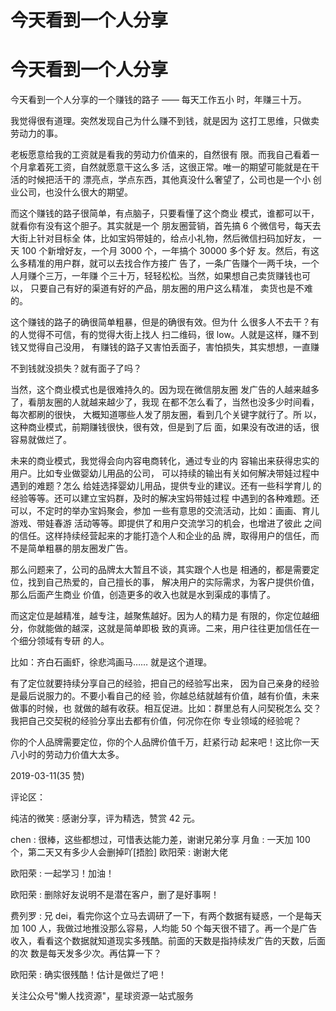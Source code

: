 # 今天看到一个人分享

# 今天看到一个人分享

今天看到一个人分享的一个赚钱的路子 —— 每天工作五小 时，年赚三十万。

我觉得很有道理。突然发现自己为什么赚不到钱，就是因为 这打工思维，只做卖劳动力的事。

老板愿意给我的工资就是看我的劳动力价值来的，自然很有 限。而我自己看着一个月拿着死工资，自然就愿意干这么多 活，这很正常。唯一的期望可能就是在干活的时候把活干的 漂亮点，学点东西，其他真没什么奢望了，公司也是一个小 创业公司，也没什么很大的期望。

而这个赚钱的路子很简单，有点脑子，只要看懂了这个商业 模式，谁都可以干，就看你有没有这个胆子。其实就是一个 朋友圈营销，首先搞 6 个微信号，每天去大街上针对目标全 体，比如宝妈带娃的，给点小礼物，然后微信扫码加好友， 一天 100 个新增好友，一个月 3000 个，一年搞个 30000 多个好 友。然后，有这么多精准的用户群，就可以去找合作方接广 告了，一条广告赚个一两千块，一个人月赚个三万，一年赚 个三十万，轻轻松松。当然，如果想自己卖货赚钱也可以， 只要自己有好的渠道有好的产品，朋友圈的用户这么精准， 卖货也是不难的。

这个赚钱的路子的确很简单粗暴，但是的确很有效。但为什 么很多人不去干？有的人觉得不可信，有的觉得大街上找人 扫二维码，很 low。人就是这样，赚不到钱又觉得自己没用， 有赚钱的路子又害怕丢面子，害怕损失，其实想想，一直赚

不到钱就没损失？就有面子了吗？

当然，这个商业模式也是很难持久的。因为现在微信朋友圈 发广告的人越来越多了，看朋友圈的人就越来越少了，我现 在都不怎么看了，当然也没多少时间看，每次都刷的很快， 大概知道哪些人发了朋友圈，看到几个关键字就行了。所 以，这种商业模式，前期赚钱很快，很有效，但是到了后 面，如果没有改进的话，很容易就做烂了。

未来的商业模式，我觉得会向内容电商转化，通过专业的内 容输出来获得忠实的用户。比如专业做婴幼儿用品的公司， 可以持续的输出有关如何解决带娃过程中遇到的难题？怎么 给娃选择婴幼儿用品，提供专业的建议。还有一些科学育儿 的经验等等。还可以建立宝妈群，及时的解决宝妈带娃过程 中遇到的各种难题。还可以，不定时的举办宝妈聚会，参加 一些有意思的交流活动，比如：画画、育儿游戏、带娃春游 活动等等。即提供了和用户交流学习的机会，也增进了彼此 之间的信任。这样持续经营起来的才能打造个人和企业的品 牌，取得用户的信任，而不是简单粗暴的朋友圈发广告。

那么问题来了，公司的品牌太大暂且不谈，其实跟个人也是 相通的，都是需要定位，找到自己热爱的，自己擅长的事， 解决用户的实际需求，为客户提供价值，那么后面产生商业 价值，创造更多的收入也就是水到渠成的事情了。

而这定位是越精准，越专注，越聚焦越好。因为人的精力是 有限的，你定位越细分，你就能做的越深，这就是简单即极 致的真谛。二来，用户往往更加信任在一个细分领域有专研 的人。

比如：齐白石画虾，徐悲鸿画马…… 就是这个道理。

有了定位就要持续分享自己的经验，把自己的经验写出来， 因为自己亲身的经验是最后说服力的。不要小看自己的经 验，你越总结就越有价值，越有价值，未来做事的时候，也 就做的越有收获。相互促进。比如：群里总有人问契税怎么 交？我把自己交契税的经验分享出去都有价值，何况你在你 专业领域的经验呢？

你的个人品牌需要定位，你的个人品牌价值千万，赶紧行动 起来吧！这比你一天八小时的劳动力价值大太多。

2019-03-11(35 赞)

评论区：

纯洁的微笑 : 感谢分享，评为精选，赞赏 42 元。

chen : 很棒，这些都想过，可惜表达能力差，谢谢兄弟分享 月鱼 : 一天加 100 个，第二天又有多少人会删掉吖[捂脸] 欧阳荣 : 谢谢大佬

欧阳荣 : 一起学习！加油！

欧阳荣 : 删除好友说明不是潜在客户，删了是好事啊！

费列罗 : 兄 dei，看完你这个立马去调研了一下，有两个数据有疑惑，一个是每天加 100 人，我做过地推没那么容易，人均能 50 个每天很不错了。再一个是广告收入，看看这个数据就知道现实多残酷。前面的天数是指持续发广告的天数，后面的次 数是每天发多少次。再估算一下？

欧阳荣 : 确实很残酷！估计是做烂了吧！

关注公众号"懒人找资源"，星球资源一站式服务